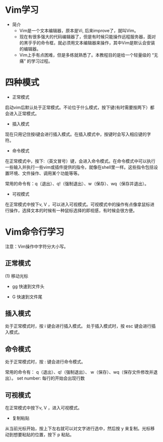 # Vim学习

* 简介
    * Vim是一个文本编辑器，原本是Vi, 后来improve了，就叫Vim。
    * 现在有很多强大的代码编辑器了，但是有时候只能操作远程服务器，面对的黑乎乎的命令框，就必须用文本编辑器来操作，其中Vim是默认会安装的编辑器。
    * Vim上手有点困难，但是多练就熟悉了。本教程目的是给一个轻量级的 “无痛” 的学习过程。

# 四种模式

*  正常模式

启动vim后默认处于正常模式。不论位于什么模式，按下键(有时需要按两下）都会进入正常模式。

*  插入模式

现在只用记住按i键会进行插入模式。在插入模式中，按键时会写入相应键的字符。

*  命令模式

在正常模式中，按下:（英文冒号）键，会进入命令模式。在命令模式中可以执行一些输入并执行一些vim或插件提供的指令，就像在shell里一样。这些指令包括设置环境、文件操作、调用某个功能等等。

常用的命令有：q（退出）、q!（强制退出）、w（保存）、wq（保存并退出）。


*  可视模式

在正常模式中按下v, V ，可以进入可视模式。可视模式中的操作有点像拿鼠标进行操作，选择文本的时候有一种鼠标选择的即视感，有时候会很方便。


# Vim命令行学习

注意：Vim操作中字符分大小写。

## 正常模式

(1) 移动光标

* gg
快速到文件头

* G
快速到文件尾


## 插入模式

处于正常模式时，按 i 键会进行插入模式。
处于插入模式时，按 esc 键会进行插入模式。

## 命令模式

处于正常模式时，按 : 键会进行命令模式。

常用的命令有：
q（退出）、q!（强制退出）、
w（保存）、wq（保存文件修改并退出）。
set number: 每行的开始会出现行数

## 可视模式

在正常模式中按下v, V ，进入可视模式。

* 复制粘贴

从当前光标开始，按上下左右就可以对文字进行选中，然后按 y 来复制。光标移动到想要粘贴的位置，按下 p 粘贴。





